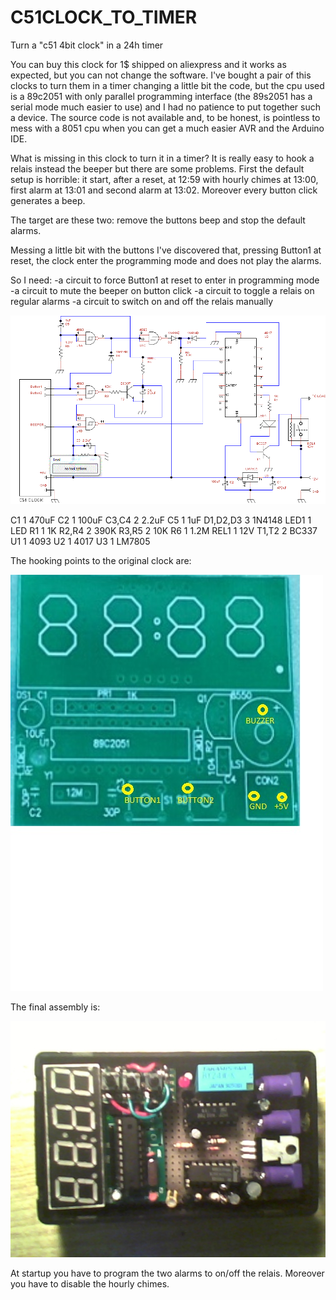 # C51CLOCK_TO_TIMER
Turn a "c51 4bit clock" in a 24h timer

You can buy this clock for 1$ shipped on aliexpress and it works as expected, but you can not change the software. 
I've bought a pair of this clocks to turn them in a timer changing a little bit the code, but the cpu used is a 89c2051 with only parallel programming interface (the 89s2051 has a serial mode much easier to use) and I had no patience to put together such a device.
The source code is not available and, to be honest, is pointless to mess with a 8051 cpu when you can get a much easier AVR and the Arduino IDE.

What is missing in this clock to turn it in a timer?
It is really easy to hook a relais instead the beeper but there are some problems.
First the default setup is horrible: it start, after a reset, at 12:59 with hourly chimes at 13:00, first alarm at 13:01 and second alarm at 13:02.
Moreover every button click generates a beep.

The target are these two: remove the buttons beep and stop the default alarms.

Messing a little bit with the buttons I've discovered that, pressing Button1 at reset, the clock enter the programming mode and does not play the alarms.

So I need:
-a circuit to force Button1 at reset to enter in programming mode
-a circuit to mute the beeper on button click
-a circuit to toggle a relais on regular alarms
-a circuit to switch on and off the relais manually

![Screenshot](timer_from_4bit_clock.GIF)


C1                            1   470uF
C2                            1   100uF
C3,C4                         2   2.2uF
C5                            1   1uF
D1,D2,D3                      3   1N4148
LED1                          1   LED
R1                            1   1K
R2,R4                         2   390K
R3,R5                         2   10K
R6                            1   1.2M
REL1                          1   12V
T1,T2                         2   BC337
U1                            1   4093
U2                            1   4017
U3                            1   LM7805

The hooking points to the original clock are:

![Screenshot](c51_4BIT_clock.jpg)


The final assembly is:

![Screenshot](complete_device.jpg)


At startup you have to program the two alarms to on/off the relais. Moreover you have to disable the hourly chimes.




